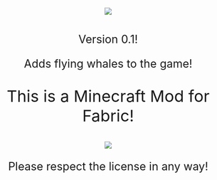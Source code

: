 <h1 style="font-size:60px;"align="center"><img src="https://i.imgur.com/PIGhI7F.png"></h1>

<p style="font-size:25px" align="center">Version 0.1!</p>

<p style="font-size:25px" align="center">Adds flying whales to the game!</p>

<p style="font-size:36px;" align="center">This is a Minecraft Mod for Fabric!</p>


<p align="center"><img valign="middle" src="https://i.imgur.com/PLxxQck.png"></p>
<p style="font-size:25px" align="center">Please respect the license in any way!</p>
